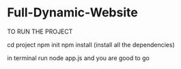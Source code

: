 # Full-Dynamic-Website

TO RUN THE PROJECT

cd project
npm init
npm install  (install all the dependencies)

in terminal run node app.js and you are good to go
